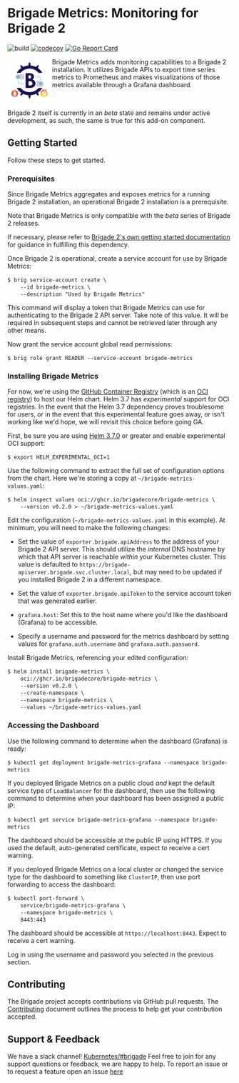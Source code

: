 # Brigade Metrics: Monitoring for Brigade 2

![build](https://badgr.brigade2.io/v1/github/checks/brigadecore/brigade-metrics/badge.svg?appID=99005)
[![codecov](https://codecov.io/gh/brigadecore/brigade-metrics/branch/main/graph/badge.svg?token=ER6NYB0V9K)](https://codecov.io/gh/brigadecore/brigade-metrics)
[![Go Report Card](https://goreportcard.com/badge/github.com/brigadecore/brigade-metrics)](https://goreportcard.com/report/github.com/brigadecore/brigade-metrics)

<img width="100" align="left" src="logo.png">

Brigade Metrics adds monitoring capabilities to a Brigade 2 installation. It
utilizes Brigade APIs to export time series metrics to Prometheus and makes
visualizations of those metrics available through a Grafana dashboard.

<br clear="left"/>

Brigade 2 itself is currently in an _beta_ state and remains under active
development, as such, the same is true for this add-on component.

## Getting Started

Follow these steps to get started.

### Prerequisites

Since Brigade Metrics aggregates and exposes metrics for a running Brigade 2
installation, an operational Brigade 2 installation is a prerequisite.

Note that Brigade Metrics is only compatible with the _beta_ series of Brigade 2
releases.

If necessary, please refer to
[Brigade 2's own getting started documentation](https://github.com/brigadecore/brigade/tree/v2)
for guidance in fulfilling this dependency.

Once Brigade 2 is operational, create a service account for use by Brigade
Metrics:

```console
$ brig service-account create \
    --id brigade-metrics \
    --description "Used by Brigade Metrics"
```

This command will display a token that Brigade Metrics can use for
authenticating to the Brigade 2 API server. Take note of this value. It will
be required in subsequent steps and cannot be retrieved later through any other
means.

Now grant the service account global read permissions:

```console
$ brig role grant READER --service-account brigade-metrics
```

### Installing Brigade Metrics

For now, we're using the [GitHub Container Registry](https://ghcr.io) (which is
an [OCI registry](https://helm.sh/docs/topics/registries/)) to host our Helm
chart. Helm 3.7 has _experimental_ support for OCI registries. In the event that
the Helm 3.7 dependency proves troublesome for users, or in the event that this
experimental feature goes away, or isn't working like we'd hope, we will revisit
this choice before going GA.

First, be sure you are using
[Helm 3.7.0](https://github.com/helm/helm/releases/tag/v3.7.0) or greater and
enable experimental OCI support:

```console
$ export HELM_EXPERIMENTAL_OCI=1
```

Use the following command to extract the full set of configuration options from
the chart. Here we're storing a copy at `~/brigade-metrics-values.yaml`:

```console
$ helm inspect values oci://ghcr.io/brigadecore/brigade-metrics \
    --version v0.2.0 > ~/brigade-metrics-values.yaml
```

Edit the configuration (`~/brigade-metrics-values.yaml` in this example). At
minimum, you will need to make the following changes:

* Set the value of `exporter.brigade.apiAddress` to the address of your Brigade 2
  API server. This should utilize the _internal_ DNS hostname by which that API
  server is reachable _within_ your Kubernetes cluster. This value is defaulted
  to `https://brigade-apiserver.brigade.svc.cluster.local`, but may need to be
  updated if you installed Brigade 2 in a different namespace.

* Set the value of `exporter.brigade.apiToken` to the service account token that
  was generated earlier.

* `grafana.host`: Set this to the host name where you'd like the dashboard
  (Grafana) to be accessible.

* Specify a username and password for the metrics dashboard by setting values
  for `grafana.auth.username` and `grafana.auth.password`.

Install Brigade Metrics, referencing your edited configuration:

```console
$ helm install brigade-metrics \
    oci://ghcr.io/brigadecore/brigade-metrics \
    --version v0.2.0 \
    --create-namespace \
    --namespace brigade-metrics \
    --values ~/brigade-metrics-values.yaml
```

### Accessing the Dashboard

Use the following command to determine when the dashboard (Grafana) is ready:

```console
$ kubectl get deployment brigade-metrics-grafana --namespace brigade-metrics 
```

If you deployed Brigade Metrics on a public cloud _and_ kept the default service
type of `LoadBalancer` for the dashboard, then use the following command to
determine when your dashboard has been assigned a public IP:

```console
$ kubectl get service brigade-metrics-grafana --namespace brigade-metrics
```

The dashboard should be accessible at the public IP using HTTPS. If you used
the default, auto-generated certificate, expect to receive a cert warning.

If you deployed Brigade Metrics on a local cluster or changed the service type
for the dashboard to something like `ClusterIP`, then use port forwarding to
access the dashboard:

```console
$ kubectl port-forward \
    service/brigade-metrics-grafana \
    --namespace brigade-metrics \
    8443:443
```

The dashboard should be accessible at `https://localhost:8443`. Expect to
receive a cert warning.

Log in using the username and password you selected in the previous section.

## Contributing

The Brigade project accepts contributions via GitHub pull requests. The
[Contributing](CONTRIBUTING.md) document outlines the process to help get your
contribution accepted.

## Support & Feedback

We have a slack channel!
[Kubernetes/#brigade](https://kubernetes.slack.com/messages/C87MF1RFD) Feel free
to join for any support questions or feedback, we are happy to help. To report
an issue or to request a feature open an issue
[here](https://github.com/brigadecore/brigade-metrics/issues)
